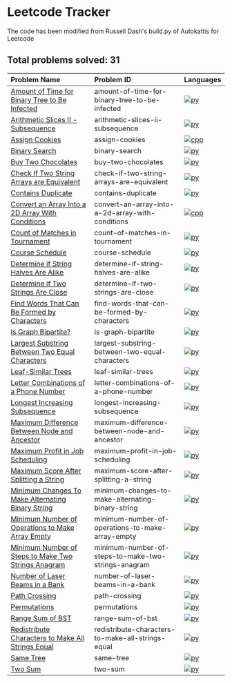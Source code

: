 # Leetcode Tracker

The code has been modified from Russell Dash's build.py of Autokattis for Leetcode

## Total problems solved: 31

|Problem Name|Problem ID|Languages|
|:---|:---|:---|
|[Amount of Time for Binary Tree to Be Infected](https://leetcode.com/problems/amount-of-time-for-binary-tree-to-be-infected)| amount-of-time-for-binary-tree-to-be-infected |[![py](https://github.com/abrahamcalf/programming-languages-logos/blob/master/src/python/python_24x24.png)](src/Amount%20of%20Time%20for%20Binary%20Tree%20to%20Be%20Infected/amount-of-time-for-binary-tree-to-be-infected.py)|
|[Arithmetic Slices II - Subsequence](https://leetcode.com/problems/arithmetic-slices-ii-subsequence)| arithmetic-slices-ii-subsequence |[![py](https://github.com/abrahamcalf/programming-languages-logos/blob/master/src/python/python_24x24.png)](src/Arithmetic%20Slices%20II%20-%20Subsequence/arithmetic-slices-ii-subsequence.py)|
|[Assign Cookies](https://leetcode.com/problems/assign-cookies)| assign-cookies |[![cpp](https://github.com/abrahamcalf/programming-languages-logos/blob/master/src/cpp/cpp_24x24.png)](src/Assign%20Cookies/assign-cookies.cpp)|
|[Binary Search](https://leetcode.com/problems/binary-search)| binary-search |[![py](https://github.com/abrahamcalf/programming-languages-logos/blob/master/src/python/python_24x24.png)](src/Binary%20Search/binary-search.py)|
|[Buy Two Chocolates](https://leetcode.com/problems/buy-two-chocolates)| buy-two-chocolates |[![py](https://github.com/abrahamcalf/programming-languages-logos/blob/master/src/python/python_24x24.png)](src/Buy%20Two%20Chocolates/buy-two-chocolates.py)|
|[Check If Two String Arrays are Equivalent](https://leetcode.com/problems/check-if-two-string-arrays-are-equivalent)| check-if-two-string-arrays-are-equivalent |[![py](https://github.com/abrahamcalf/programming-languages-logos/blob/master/src/python/python_24x24.png)](src/Check%20If%20Two%20String%20Arrays%20are%20Equivalent/check-if-two-string-arrays-are-equivalent.py)|
|[Contains Duplicate](https://leetcode.com/problems/contains-duplicate)| contains-duplicate |[![py](https://github.com/abrahamcalf/programming-languages-logos/blob/master/src/python/python_24x24.png)](src/Contains%20Duplicate/contains-duplicate.py)|
|[Convert an Array Into a 2D Array With Conditions](https://leetcode.com/problems/convert-an-array-into-a-2d-array-with-conditions)| convert-an-array-into-a-2d-array-with-conditions |[![cpp](https://github.com/abrahamcalf/programming-languages-logos/blob/master/src/cpp/cpp_24x24.png)](src/Convert%20an%20Array%20Into%20a%202D%20Array%20With%20Conditions/convert-an-array-into-a-2d-array-with-conditions.cpp)|
|[Count of Matches in Tournament](https://leetcode.com/problems/count-of-matches-in-tournament)| count-of-matches-in-tournament |[![py](https://github.com/abrahamcalf/programming-languages-logos/blob/master/src/python/python_24x24.png)](src/Count%20of%20Matches%20in%20Tournament/count-of-matches-in-tournament.py)|
|[Course Schedule](https://leetcode.com/problems/course-schedule)| course-schedule |[![py](https://github.com/abrahamcalf/programming-languages-logos/blob/master/src/python/python_24x24.png)](src/Course%20Schedule/course-schedule.py)|
|[Determine if String Halves Are Alike](https://leetcode.com/problems/determine-if-string-halves-are-alike)| determine-if-string-halves-are-alike |[![py](https://github.com/abrahamcalf/programming-languages-logos/blob/master/src/python/python_24x24.png)](src/Determine%20if%20String%20Halves%20Are%20Alike/determine-if-string-halves-are-alike.py)|
|[Determine if Two Strings Are Close](https://leetcode.com/problems/determine-if-two-strings-are-close)| determine-if-two-strings-are-close |[![py](https://github.com/abrahamcalf/programming-languages-logos/blob/master/src/python/python_24x24.png)](src/Determine%20if%20Two%20Strings%20Are%20Close/determine-if-two-strings-are-close.py)|
|[Find Words That Can Be Formed by Characters](https://leetcode.com/problems/find-words-that-can-be-formed-by-characters)| find-words-that-can-be-formed-by-characters |[![py](https://github.com/abrahamcalf/programming-languages-logos/blob/master/src/python/python_24x24.png)](src/Find%20Words%20That%20Can%20Be%20Formed%20by%20Characters/find-words-that-can-be-formed-by-characters.py)|
|[Is Graph Bipartite?](https://leetcode.com/problems/is-graph-bipartite)| is-graph-bipartite |[![py](https://github.com/abrahamcalf/programming-languages-logos/blob/master/src/python/python_24x24.png)](src/Is%20Graph%20Bipartite%3f/is-graph-bipartite.py)|
|[Largest Substring Between Two Equal Characters](https://leetcode.com/problems/largest-substring-between-two-equal-characters)| largest-substring-between-two-equal-characters |[![py](https://github.com/abrahamcalf/programming-languages-logos/blob/master/src/python/python_24x24.png)](src/Largest%20Substring%20Between%20Two%20Equal%20Characters/largest-substring-between-two-equal-characters.py)|
|[Leaf-Similar Trees](https://leetcode.com/problems/leaf-similar-trees)| leaf-similar-trees |[![py](https://github.com/abrahamcalf/programming-languages-logos/blob/master/src/python/python_24x24.png)](src/Leaf-Similar%20Trees/leaf-similar-trees.py)|
|[Letter Combinations of a Phone Number](https://leetcode.com/problems/letter-combinations-of-a-phone-number)| letter-combinations-of-a-phone-number |[![py](https://github.com/abrahamcalf/programming-languages-logos/blob/master/src/python/python_24x24.png)](src/Letter%20Combinations%20of%20a%20Phone%20Number/letter-combinations-of-a-phone-number.py)|
|[Longest Increasing Subsequence](https://leetcode.com/problems/longest-increasing-subsequence)| longest-increasing-subsequence |[![py](https://github.com/abrahamcalf/programming-languages-logos/blob/master/src/python/python_24x24.png)](src/Longest%20Increasing%20Subsequence/longest-increasing-subsequence.py)|
|[Maximum Difference Between Node and Ancestor](https://leetcode.com/problems/maximum-difference-between-node-and-ancestor)| maximum-difference-between-node-and-ancestor |[![py](https://github.com/abrahamcalf/programming-languages-logos/blob/master/src/python/python_24x24.png)](src/Maximum%20Difference%20Between%20Node%20and%20Ancestor/maximum-difference-between-node-and-ancestor.py)|
|[Maximum Profit in Job Scheduling](https://leetcode.com/problems/maximum-profit-in-job-scheduling)| maximum-profit-in-job-scheduling |[![py](https://github.com/abrahamcalf/programming-languages-logos/blob/master/src/python/python_24x24.png)](src/Maximum%20Profit%20in%20Job%20Scheduling/maximum-profit-in-job-scheduling.py)|
|[Maximum Score After Splitting a String](https://leetcode.com/problems/maximum-score-after-splitting-a-string)| maximum-score-after-splitting-a-string |[![py](https://github.com/abrahamcalf/programming-languages-logos/blob/master/src/python/python_24x24.png)](src/Maximum%20Score%20After%20Splitting%20a%20String/maximum-score-after-splitting-a-string.py)|
|[Minimum Changes To Make Alternating Binary String](https://leetcode.com/problems/minimum-changes-to-make-alternating-binary-string)| minimum-changes-to-make-alternating-binary-string |[![py](https://github.com/abrahamcalf/programming-languages-logos/blob/master/src/python/python_24x24.png)](src/Minimum%20Changes%20To%20Make%20Alternating%20Binary%20String/minimum-changes-to-make-alternating-binary-string.py)|
|[Minimum Number of Operations to Make Array Empty](https://leetcode.com/problems/minimum-number-of-operations-to-make-array-empty)| minimum-number-of-operations-to-make-array-empty |[![py](https://github.com/abrahamcalf/programming-languages-logos/blob/master/src/python/python_24x24.png)](src/Minimum%20Number%20of%20Operations%20to%20Make%20Array%20Empty/minimum-number-of-operations-to-make-array-empty.py)|
|[Minimum Number of Steps to Make Two Strings Anagram](https://leetcode.com/problems/minimum-number-of-steps-to-make-two-strings-anagram)| minimum-number-of-steps-to-make-two-strings-anagram |[![py](https://github.com/abrahamcalf/programming-languages-logos/blob/master/src/python/python_24x24.png)](src/Minimum%20Number%20of%20Steps%20to%20Make%20Two%20Strings%20Anagram/minimum-number-of-steps-to-make-two-strings-anagram.py)|
|[Number of Laser Beams in a Bank](https://leetcode.com/problems/number-of-laser-beams-in-a-bank)| number-of-laser-beams-in-a-bank |[![py](https://github.com/abrahamcalf/programming-languages-logos/blob/master/src/python/python_24x24.png)](src/Number%20of%20Laser%20Beams%20in%20a%20Bank/number-of-laser-beams-in-a-bank.py)|
|[Path Crossing](https://leetcode.com/problems/path-crossing)| path-crossing |[![py](https://github.com/abrahamcalf/programming-languages-logos/blob/master/src/python/python_24x24.png)](src/Path%20Crossing/path-crossing.py)|
|[Permutations](https://leetcode.com/problems/permutations)| permutations |[![py](https://github.com/abrahamcalf/programming-languages-logos/blob/master/src/python/python_24x24.png)](src/Permutations/permutations.py)|
|[Range Sum of BST](https://leetcode.com/problems/range-sum-of-bst)| range-sum-of-bst |[![py](https://github.com/abrahamcalf/programming-languages-logos/blob/master/src/python/python_24x24.png)](src/Range%20Sum%20of%20BST/range-sum-of-bst.py)|
|[Redistribute Characters to Make All Strings Equal](https://leetcode.com/problems/redistribute-characters-to-make-all-strings-equal)| redistribute-characters-to-make-all-strings-equal |[![py](https://github.com/abrahamcalf/programming-languages-logos/blob/master/src/python/python_24x24.png)](src/Redistribute%20Characters%20to%20Make%20All%20Strings%20Equal/redistribute-characters-to-make-all-strings-equal.py)|
|[Same Tree](https://leetcode.com/problems/same-tree)| same-tree |[![py](https://github.com/abrahamcalf/programming-languages-logos/blob/master/src/python/python_24x24.png)](src/Same%20Tree/same-tree.py)|
|[Two Sum](https://leetcode.com/problems/two-sum)| two-sum |[![py](https://github.com/abrahamcalf/programming-languages-logos/blob/master/src/python/python_24x24.png)](src/Two%20Sum/two-sum.py)|
